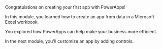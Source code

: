 Congratulations on creating your first app with PowerApps!

In this module, you learned how to create an app from data in a Microsoft Excel workbook.

You explored how PowerApps can help make your business more efficient.

In the next module, you'll customize an app by adding controls. 

